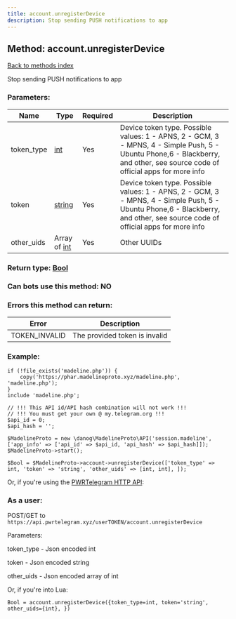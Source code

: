 ```yaml
---
title: account.unregisterDevice
description: Stop sending PUSH notifications to app
---
```

## Method: account.unregisterDevice  
[Back to methods index](index.md)


Stop sending PUSH notifications to app

### Parameters:

| Name     |    Type       | Required | Description |
|----------|---------------|----------|-------------|
|token\_type|[int](../types/int.md) | Yes|Device token type. Possible values: 1 - APNS, 2 - GCM, 3 - MPNS, 4 - Simple Push, 5 - Ubuntu Phone,6 - Blackberry, and other, see source code of official apps for more info|
|token|[string](../types/string.md) | Yes|Device token type. Possible values: 1 - APNS, 2 - GCM, 3 - MPNS, 4 - Simple Push, 5 - Ubuntu Phone,6 - Blackberry, and other, see source code of official apps for more info|
|other\_uids|Array of [int](../types/int.md) | Yes|Other UUIDs|


### Return type: [Bool](../types/Bool.md)

### Can bots use this method: **NO**


### Errors this method can return:

| Error    | Description   |
|----------|---------------|
|TOKEN_INVALID|The provided token is invalid|


### Example:


```
if (!file_exists('madeline.php')) {
    copy('https://phar.madelineproto.xyz/madeline.php', 'madeline.php');
}
include 'madeline.php';

// !!! This API id/API hash combination will not work !!!
// !!! You must get your own @ my.telegram.org !!!
$api_id = 0;
$api_hash = '';

$MadelineProto = new \danog\MadelineProto\API('session.madeline', ['app_info' => ['api_id' => $api_id, 'api_hash' => $api_hash]]);
$MadelineProto->start();

$Bool = $MadelineProto->account->unregisterDevice(['token_type' => int, 'token' => 'string', 'other_uids' => [int, int], ]);
```

Or, if you're using the [PWRTelegram HTTP API](https://pwrtelegram.xyz):



### As a user:

POST/GET to `https://api.pwrtelegram.xyz/userTOKEN/account.unregisterDevice`

Parameters:

token_type - Json encoded int

token - Json encoded string

other_uids - Json encoded  array of int




Or, if you're into Lua:

```
Bool = account.unregisterDevice({token_type=int, token='string', other_uids={int}, })
```

